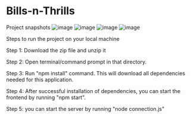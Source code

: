 # Bills-n-Thrills
Project snapshots
![image](https://github.com/Aryanshirsat10/bills-n-thrills/assets/99379971/c82df760-ea20-43ee-a4e8-d5068dc85fe2)
![image](https://github.com/Aryanshirsat10/bills-n-thrills/assets/99379971/733952ec-3107-49e8-ada6-e53abc828140)
![image](https://github.com/Aryanshirsat10/bills-n-thrills/assets/99379971/6ddb8657-a341-4335-8d3b-f3f6b156d7e7)
![image](https://github.com/Aryanshirsat10/bills-n-thrills/assets/99379971/084e2236-2130-4f89-814c-f9906096ca6e)






Steps to run the project on your local machine


Step 1: Download the zip file and unzip it


Step 2: Open terminal/command prompt in that directory.


Step 3: Run "npm install" command. This will download all dependencies needed for this application.


Step 4: After successful installation of dependencies, you can start the frontend by running "npm start".


Step 5: you can start the server by running "node connection.js"
